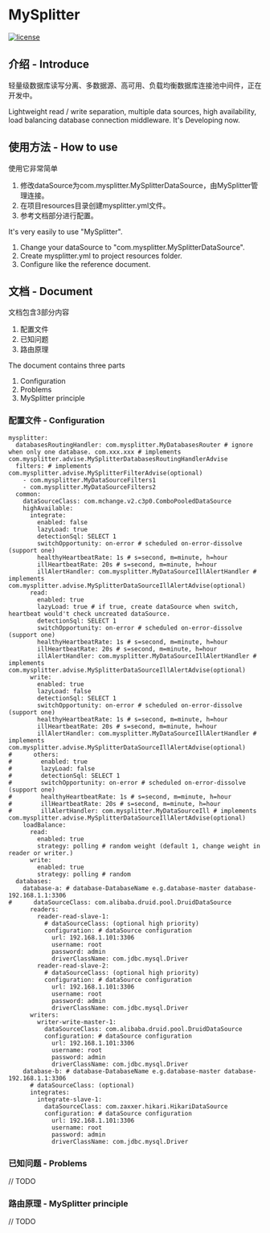# MySplitter
[![license](https://img.shields.io/badge/license-apache%202-green.svg?style=flat-square)](https://www.apache.org/licenses/LICENSE-2.0.html)

## 介绍 - Introduce

轻量级数据库读写分离、多数据源、高可用、负载均衡数据库连接池中间件，正在开发中。

Lightweight read / write separation, multiple data sources, high availability, load balancing database connection middleware.
It's Developing now.

## 使用方法 - How to use

使用它非常简单
1. 修改dataSource为com.mysplitter.MySplitterDataSource，由MySplitter管理连接。
2. 在项目resources目录创建mysplitter.yml文件。
3. 参考文档部分进行配置。

It's very easily to use "MySplitter". 
1. Change your dataSource to "com.mysplitter.MySplitterDataSource".
2. Create mysplitter.yml to project resources folder.
3. Configure like the reference document.


## 文档 - Document
文档包含3部分内容
1. 配置文件
2. 已知问题
3. 路由原理

The document contains three parts
1. Configuration
2. Problems
3. MySplitter principle

### 配置文件 - Configuration
```
mysplitter:
  databasesRoutingHandler: com.mysplitter.MyDatabasesRouter # ignore when only one database. com.xxx.xxx # implements com.mysplitter.advise.MySplitterDatabasesRoutingHandlerAdvise
  filters: # implements com.mysplitter.advise.MySplitterFilterAdvise(optional)
    - com.mysplitter.MyDataSourceFilters1
    - com.mysplitter.MyDataSourceFilters2
  common:
    dataSourceClass: com.mchange.v2.c3p0.ComboPooledDataSource
    highAvailable:
      integrate:
        enabled: false
        lazyLoad: true
        detectionSql: SELECT 1
        switchOpportunity: on-error # scheduled on-error-dissolve (support one)
        healthyHeartbeatRate: 1s # s=second, m=minute, h=hour
        illHeartbeatRate: 20s # s=second, m=minute, h=hour
        illAlertHandler: com.mysplitter.MyDataSourceIllAlertHandler # implements com.mysplitter.advise.MySplitterDataSourceIllAlertAdvise(optional)
      read:
        enabled: true
        lazyLoad: true # if true, create dataSource when switch, heartbeat would't check uncreated dataSource.
        detectionSql: SELECT 1
        switchOpportunity: on-error # scheduled on-error-dissolve (support one)
        healthyHeartbeatRate: 1s # s=second, m=minute, h=hour
        illHeartbeatRate: 20s # s=second, m=minute, h=hour
        illAlertHandler: com.mysplitter.MyDataSourceIllAlertHandler # implements com.mysplitter.advise.MySplitterDataSourceIllAlertAdvise(optional)
      write:
        enabled: true
        lazyLoad: false
        detectionSql: SELECT 1
        switchOpportunity: on-error # scheduled on-error-dissolve (support one)
        healthyHeartbeatRate: 1s # s=second, m=minute, h=hour
        illHeartbeatRate: 20s # s=second, m=minute, h=hour
        illAlertHandler: com.mysplitter.MyDataSourceIllAlertHandler # implements com.mysplitter.advise.MySplitterDataSourceIllAlertAdvise(optional)
#      others:
#        enabled: true
#        lazyLoad: false
#        detectionSql: SELECT 1
#        switchOpportunity: on-error # scheduled on-error-dissolve (support one)
#        healthyHeartbeatRate: 1s # s=second, m=minute, h=hour
#        illHeartbeatRate: 20s # s=second, m=minute, h=hour
#        illAlertHandler: com.mysplitter.MyDataSourceIll # implements com.mysplitter.advise.MySplitterDataSourceIllAlertAdvise(optional)
    loadBalance:
      read:
        enabled: true
        strategy: polling # random weight (default 1, change weight in reader or writer.)
      write:
        enabled: true
        strategy: polling # random
  databases:
    database-a: # database-DatabaseName e.g.database-master database-192.168.1.1:3306
#      dataSourceClass: com.alibaba.druid.pool.DruidDataSource
      readers:
        reader-read-slave-1:
          # dataSourceClass: (optional high priority)
          configuration: # dataSource configuration
            url: 192.168.1.101:3306
            username: root
            password: admin
            driverClassName: com.jdbc.mysql.Driver
        reader-read-slave-2:
          # dataSourceClass: (optional high priority)
          configuration: # dataSource configuration
            url: 192.168.1.101:3306
            username: root
            password: admin
            driverClassName: com.jdbc.mysql.Driver
      writers:
        writer-write-master-1:
          dataSourceClass: com.alibaba.druid.pool.DruidDataSource
          configuration: # dataSource configuration
            url: 192.168.1.101:3306
            username: root
            password: admin
            driverClassName: com.jdbc.mysql.Driver
    database-b: # database-DatabaseName e.g.database-master database-192.168.1.1:3306
      # dataSourceClass: (optional)
      integrates:
        integrate-slave-1:
          dataSourceClass: com.zaxxer.hikari.HikariDataSource
          configuration: # dataSource configuration
            url: 192.168.1.101:3306
            username: root
            password: admin
            driverClassName: com.jdbc.mysql.Driver
```

### 已知问题 - Problems

// TODO

### 路由原理 - MySplitter principle

// TODO
